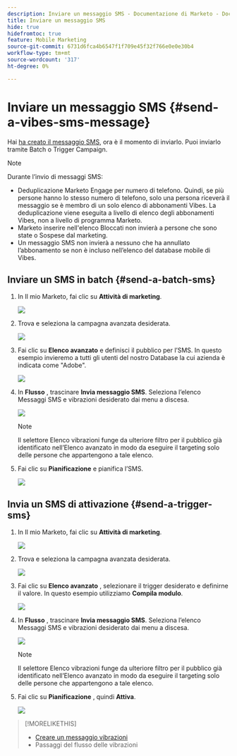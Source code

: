 ```yaml
---
description: Inviare un messaggio SMS - Documentazione di Marketo - Documentazione del prodotto
title: Inviare un messaggio SMS
hide: true
hidefromtoc: true
feature: Mobile Marketing
source-git-commit: 6731d6fca4b6547f1f709e45f32f766e0e0e30b4
workflow-type: tm+mt
source-wordcount: '317'
ht-degree: 0%

---
```


# Inviare un messaggio SMS {#send-a-vibes-sms-message}

Hai [ha creato il messaggio SMS](/help/marketo/product-docs/mobile-marketing/vibes-sms-messages/create-an-sms-message-2.md), ora è il momento di inviarlo. Puoi inviarlo tramite Batch o Trigger Campaign.

>[!NOTE]
>
>Durante l’invio di messaggi SMS:
>
>* Deduplicazione Marketo Engage per numero di telefono. Quindi, se più persone hanno lo stesso numero di telefono, solo una persona riceverà il messaggio se è membro di un solo elenco di abbonamenti Vibes. La deduplicazione viene eseguita a livello di elenco degli abbonamenti Vibes, non a livello di programma Marketo.
>* Marketo inserire nell&#39;elenco Bloccati non invierà a persone che sono state o Sospese dal marketing.
>* Un messaggio SMS non invierà a nessuno che ha annullato l’abbonamento se non è incluso nell’elenco del database mobile di Vibes.

## Inviare un SMS in batch {#send-a-batch-sms}

1. In Il mio Marketo, fai clic su **Attività di marketing**.

   ![](assets/send-an-sms-message-1.png)

1. Trova e seleziona la campagna avanzata desiderata.

   ![](assets/send-an-sms-message-2.png)

1. Fai clic su **Elenco avanzato** e definisci il pubblico per l’SMS. In questo esempio invieremo a tutti gli utenti del nostro Database la cui azienda è indicata come &quot;Adobe&quot;.

   ![](assets/send-an-sms-message-3.png)

1. In **Flusso** , trascinare **Invia messaggio SMS**. Seleziona l’elenco Messaggi SMS e vibrazioni desiderato dai menu a discesa.

   ![](assets/send-an-sms-message-4.png)

   >[!NOTE]
   >
   >Il selettore Elenco vibrazioni funge da ulteriore filtro per il pubblico già identificato nell’Elenco avanzato in modo da eseguire il targeting solo delle persone che appartengono a tale elenco.

1. Fai clic su **Pianificazione** e pianifica l’SMS.

   ![](assets/send-an-sms-message-5.png)

## Invia un SMS di attivazione {#send-a-trigger-sms}

1. In Il mio Marketo, fai clic su **Attività di marketing**.

   ![](assets/send-an-sms-message-6.png)

1. Trova e seleziona la campagna avanzata desiderata.

   ![](assets/send-an-sms-message-7.png)

1. Fai clic su **Elenco avanzato** , selezionare il trigger desiderato e definirne il valore. In questo esempio utilizziamo **Compila modulo**.

   ![](assets/send-an-sms-message-8.png)

1. In **Flusso** , trascinare **Invia messaggio SMS**. Seleziona l’elenco Messaggi SMS e vibrazioni desiderato dai menu a discesa.

   ![](assets/send-an-sms-message-9.png)

   >[!NOTE]
   >
   >Il selettore Elenco vibrazioni funge da ulteriore filtro per il pubblico già identificato nell’Elenco avanzato in modo da eseguire il targeting solo delle persone che appartengono a tale elenco.

1. Fai clic su **Pianificazione** , quindi **Attiva**.

   ![](assets/send-an-sms-message-10.png)

>[!MORELIKETHIS]
>
>* [Creare un messaggio vibrazioni](/help/marketo/product-docs/mobile-marketing/vibes-sms-messages/create-a-vibes-sms-message.md)
>* Passaggi del flusso delle vibrazioni


